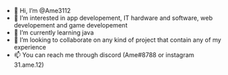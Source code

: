- 👋 Hi, I’m @Ame3112
- 👀 I’m interested in app developement, IT hardware and software, web developement and game developement
- 🌱 I’m currently learning java
- 💞️ I’m looking to collaborate on any kind of project that contain any of my experience
- 📫 You can reach me through discord (Ame#8788 or instagram 31.ame.12)

<!---
Ame3112/Ame3112 is a ✨ special ✨ repository because its `README.md` (this file) appears on your GitHub profile.
You can click the Preview link to take a look at your changes.
--->
